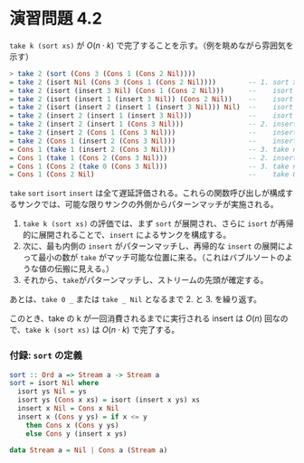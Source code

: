 # 演習問題 4.2

`take k (sort xs)` が $O(n\cdot k)$ で完了することを示す。（例を眺めながら雰囲気を示す）

```haskell
> take 2 (sort (Cons 3 (Cons 1 (Cons 2 Nil))))
= take 2 (isort Nil (Cons 3 (Cons 1 (Cons 2 Nil))))        -- 1. sort xs 
= take 2 (isort (insert 3 Nil) (Cons 1 (Cons 2 Nil)))      --    isort ys (Cons x xs)
= take 2 (isort (insert 1 (insert 3 Nil)) (Cons 2 Nil))    --    isort ys (Cons x xs)
= take 2 (isort (insert 2 (insert 1 (insert 3 Nil))) Nil)  --    isort ys (Cons x xs)
= take 2 (insert 2 (insert 1 (insert 3 Nil)))              --    isort ys Nil
= take 2 (insert 2 (insert 1 (Cons 3 Nil)))                -- 2. insert x Nil
= take 2 (insert 2 (Cons 1 (Cons 3 Nil)))                  --    insert x (Cons y ys) (then)
= take 2 (Cons 1 (insert 2 (Cons 3 Nil)))                  --    insert x (Cons y ys) (else)
= Cons 1 (take 1 (insert 2 (Cons 3 Nil)))                  -- 3. take n (Cons x xs)
= Cons 1 (take 1 (Cons 2 (Cons 3 Nil)))                    -- 2. insert x (Cons y ys) (then)
= Cons 1 (Cons 2 (take 0 (Cons 3 Nil)))                    -- 3. take n (Cons x xs)
= Cons 1 (Cons 2 Nil)                                      --    take 0 _
```

`take` `sort` `isort` `insert` は全て遅延評価される。これらの関数呼び出しが構成するサンクでは、可能な限りサンクの外側からパターンマッチが実施される。

1. `take k (sort xs)` の評価では、まず `sort` が展開され、さらに `isort` が再帰的に展開されることで、`insert` によるサンクを構成する。
2. 次に、最も内側の `insert` がパターンマッチし、再帰的な `insert` の展開によって最小の数が `take` がマッチ可能な位置に来る。（これはバブルソートのような値の伝搬に見える。）
3. それから、`take`がパターンマッチし、ストリームの先頭が確定する。

あとは、`take 0 _` または `take _ Nil` となるまで 2. と 3. を繰り返す。

このとき、take の k が一回消費されるまでに実行される insert は $O(n)$ 回なので、`take k (sort xs)` は $O(n\cdot k)$ で完了する。

### 付録: `sort` の定義

```haskell
sort :: Ord a => Stream a -> Stream a
sort = isort Nil where
  isort ys Nil = ys
  isort ys (Cons x xs) = isort (insert x ys) xs
  insert x Nil = Cons x Nil
  insert x (Cons y ys) = if x <= y
    then Cons x (Cons y ys)
    else Cons y (insert x ys)
    
data Stream a = Nil | Cons a (Stream a)
```

